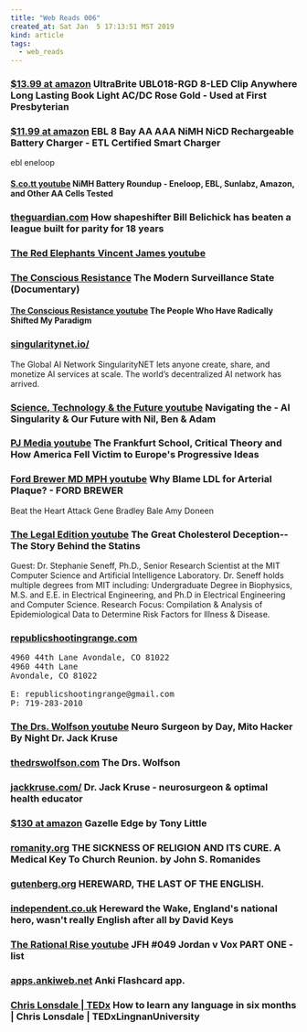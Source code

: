 ```yaml
---
title: "Web Reads 006"
created_at: Sat Jan  5 17:13:51 MST 2019
kind: article
tags:
  - web_reads
---
```


<h3>
  <a href="https://www.amazon.com/UltraBrite-UBL018-RGD-8-LED-Anywhere-Lasting/dp/B072Q4P8KC" target="_blank">$13.99 at amazon</a>
  UltraBrite UBL018-RGD 8-LED Clip Anywhere Long Lasting Book Light AC/DC Rose Gold -
  Used at First Presbyterian
</h3>

<h3>
  <a href="https://www.amazon.com/EBL-NiMH-Rechargeable-Battery-Charger/dp/B00EB7812C" target="_blank">$11.99 at amazon</a>
  EBL 8 Bay AA AAA NiMH NiCD Rechargeable Battery Charger - ETL Certified Smart Charger 
</h3>

ebl eneloop

<h4>
  <a href="https://www.youtube.com/watch?v=846m-boWB64" target="_blank">S.co.tt youtube</a>
  NiMH Battery Roundup - Eneloop, EBL, Sunlabz, Amazon, and Other AA Cells Tested
</h4>

<h3>
  <a href="https://www.theguardian.com/sport/2019/jan/29/bill-belichick-new-england-patriots-strategy-nfl-super-bowl-liii" target="_blank">theguardian.com</a>
  How shapeshifter Bill Belichick has beaten a league built for parity for 18 years 
</h3>

<h3>
  <a href="https://www.youtube.com/channel/UCNiNWbmPWehjpQohglWsKxw" target="_blank">The Red Elephants Vincent James youtube</a>
</h3>

<h3>
  <a href="https://www.youtube.com/watch?v=90vcPsItKF4" target="_blank">The Conscious Resistance</a>
  The Modern Surveillance State (Documentary)
</h3>

<h4>
  <a href="https://www.youtube.com/watch?v=xX3x5XK8vno" target="_blank">The Conscious Resistance youtube</a>
  The People Who Have Radically Shifted My Paradigm
</h4>

<h3>
  <a href="https://singularitynet.io/" target="_blank">singularitynet.io/</a>
</h3>

The Global AI Network SingularityNET lets anyone create, share, and
monetize AI services at scale. The world’s decentralized AI network
has arrived.

<h3>
  <a href="https://www.youtube.com/watch?v=dTrvEeHyYr8" target="_blank">Science, Technology & the Future youtube</a>
  Navigating the - AI Singularity & Our Future with Nil, Ben & Adam
</h3>

<h3>
  <a href="https://www.youtube.com/watch?v=A0KwdtCmvWg" target="_blank">PJ Media youtube</a>
  The Frankfurt School, Critical Theory and How America Fell Victim to Europe's Progressive Ideas
</h3>

<h3>
  <a href="https://www.youtube.com/watch?v=If0IbuADXo0" target="_blank">Ford Brewer MD MPH youtube</a>
  Why Blame LDL for Arterial Plaque? - FORD BREWER
</h3>

Beat the Heart Attack Gene
Bradley Bale
Amy Doneen

<h3>
  <a href="https://www.youtube.com/watch?v=XykVFMd7S-c" target="_blank">The Legal Edition youtube</a>
  The Great Cholesterol Deception--The Story Behind the Statins
</h3>

Guest: Dr. Stephanie Seneff, Ph.D., Senior Research Scientist at the MIT
Computer Science and Artificial Intelligence Laboratory. Dr. Seneff holds
multiple degrees from MIT including: Undergraduate Degree in Biophysics,
M.S. and E.E. in Electrical Engineering, and Ph.D in Electrical
Engineering and Computer Science. Research Focus: Compilation & Analysis
of Epidemiological Data to Determine Risk Factors for Illness & Disease.

<h3>
  <a href="http://republicshootingrange.com/" target="_blank">republicshootingrange.com</a>
</h3>

<pre>
4960 44th Lane Avondale, CO 81022
4960 44th Lane
Avondale, CO 81022

E: republicshootingrange@gmail.com
P: 719-283-2010
</pre>

<h3>
  <a href="https://www.youtube.com/watch?v=I537lQoiu5c&feature=youtu.be" target="_blank">The Drs. Wolfson youtube</a>
  Neuro Surgeon by Day, Mito Hacker By Night Dr. Jack Kruse
</h3>

<h3>
  <a href="https://www.thedrswolfson.com/" target="_blank">thedrswolfson.com</a>
  The Drs. Wolfson
</h3>

<h3>
  <a href="https://jackkruse.com/" target="_blank">jackkruse.com/</a>
  Dr. Jack Kruse - neurosurgeon & optimal health educator
</h3>

<h3>
  <a href="https://www.amazon.com/Gazelle-Edge-by-Tony-Little/dp/B0000AS7W2" target="_blank">$130 at amazon</a>
  Gazelle Edge by Tony Little 
</h3>

<h3>
  <a href="http://www.romanity.org/htm/rom.20.en.the_sickness_of_religion_and_its_cure.01.htm" target="_blank">romanity.org</a>
  THE SICKNESS OF RELIGION AND ITS CURE. A Medical Key To Church Reunion.  by John S. Romanides
</h3>

<h3>
  <a href="http://www.gutenberg.org/files/7815/7815-h/7815-h.htm" target="_blank">gutenberg.org</a>
  HEREWARD, THE LAST OF THE ENGLISH. 
</h3>

<h3>
<a href="https://www.independent.co.uk/news/uk/this-britain/hereward-the-wake-englands-national-hero-wasnt-really-english-after-all-484122.html" target="_blank">independent.co.uk</a>
  Hereward the Wake, England's national hero, wasn't really English after all by David Keys
</h3>

<h3>
  <a href="https://www.youtube.com/playlist?list=PLgfaJU-6_XGXHQBX59ttrCQk2d7tmiW9S" target="_blank">The Rational Rise youtube</a>
  JFH #049 Jordan v Vox PART ONE - list
</h3>

<h3>
  <a href="https://apps.ankiweb.net/docs/manual.html#intro-videos" target="_blank">apps.ankiweb.net</a>
  Anki Flashcard app.
</h3>

<h3>
  <a href="https://www.youtube.com/watch?v=d0yGdNEWdn0" target="_blank">Chris Lonsdale | TEDx</a>
  How to learn any language in six months | Chris Lonsdale | TEDxLingnanUniversity
</h3>

<!--
html boilerplate fragments
<a href="" target="_blank"></a>
<a name=""></a>
<img src="" width="400px">
<ul>
  <li></li>
  <li><a href="" target="_blank"></a></li>
</ul>
<pre>
</pre>
<p style="margin-bottom: 2em;"></p>
<hr style="border: 0; height: 3px; background: #333; background-image: linear-gradient(to right, #ccc, #333, #ccc);">
<pre><code>
</code></pre>
<math xmlns='http://www.w3.org/1998/Math/MathML' display='block'>
</math>
:-->
